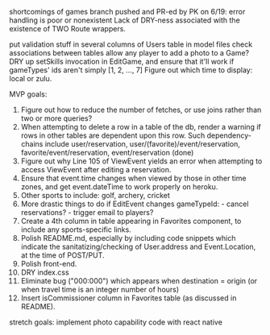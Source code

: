 shortcomings of games branch pushed and PR-ed by PK on  6/19:
    error handling is poor or nonexistent
    Lack of DRY-ness associated with the existence of TWO Route wrappers.

put validation stuff in several columns of Users table
in model files check associations between tables
allow any player to add a photo to a Game?
DRY up setSkills invocation in EditGame, and ensure that it'll work if gameTypes' ids aren't simply [1, 2, ..., 7]
Figure out which time to display: local or zulu.

MVP goals:
1. Figure out how to reduce the number of fetches, or use joins rather than two or more queries?
1. When attempting to delete a row in a table of the db, render a warning if rows in other tables are dependent upon this row.  Such dependency-chains include user/reservation, user/(favorite)/event/reservation, favorite/event/reservation, event/reservation (done)
1. Figure out why Line 105 of ViewEvent yields an error when attempting to access ViewEvent after editing a reservation.
1. Ensure that event.time changes when viewed by those in other time zones, and get event.dateTime to work properly on heroku.
1. Other sports to include: golf, archery, cricket
1. More drastic things to do if EditEvent changes gameTypeId:
        - cancel reservations?
        - trigger email to players?
1. Create a 4th column in table appearing in Favorites component, to include any sports-specific links.
1. Polish README.md, especially by including code snippets which indicate the sanitatizing/checking of User.address and Event.Location, at the time of POST/PUT.
1. Polish front-end.
1. DRY index.css
1. Eliminate bug ("000:000") which appears when destination = origin (or when travel time is an integer number of hours)
1. Insert isCommissioner column in Favorites table (as discussed in README).

stretch goals:
    implement photo capability
    code with react native
